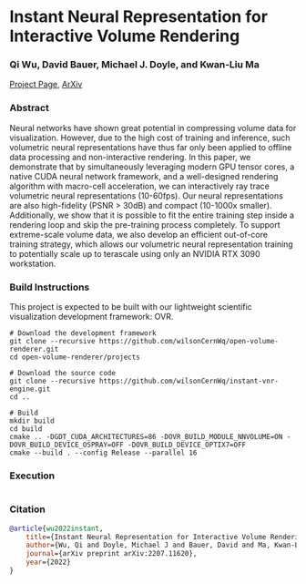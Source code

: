 # Instant Neural Representation for Interactive Volume Rendering

### Qi Wu, David Bauer, Michael J. Doyle, and Kwan-Liu Ma

[Project Page](https://wilsoncernwq.github.io/publication/arxiv-instant-vnr), 
[ArXiv](https://arxiv.org/abs/2207.11620)

### Abstract

Neural networks have shown great potential in compressing volume data for visualization. However, due to the high cost of training and inference, such volumetric neural representations have thus far only been applied to offline data processing and non-interactive rendering. In this paper, we demonstrate that by simultaneously leveraging modern GPU tensor cores, a native CUDA neural network framework, and a well-designed rendering algorithm with macro-cell acceleration, we can interactively ray trace volumetric neural representations (10-60fps). Our neural representations are also high-fidelity (PSNR > 30dB) and compact (10-1000x smaller). Additionally, we show that it is possible to fit the entire training step inside a rendering loop and skip the pre-training process completely. To support extreme-scale volume data, we also develop an efficient out-of-core training strategy, which allows our volumetric neural representation training to potentially scale up to terascale using only an NVIDIA RTX 3090 workstation.


### Build Instructions

This project is expected to be built with our lightweight scientific visualization development framework: OVR. 

```
# Download the development framework
git clone --recursive https://github.com/wilsonCernWq/open-volume-renderer.git
cd open-volume-renderer/projects

# Download the source code
git clone --recursive https://github.com/wilsonCernWq/instant-vnr-engine.git
cd ..

# Build
mkdir build
cd build
cmake .. -DGDT_CUDA_ARCHITECTURES=86 -DOVR_BUILD_MODULE_NNVOLUME=ON -DOVR_BUILD_DEVICE_OSPRAY=OFF -DOVR_BUILD_DEVICE_OPTIX7=OFF
cmake --build . --config Release --parallel 16
```

### Execution
```

```

### Citation
```bibtex
@article{wu2022instant,
    title={Instant Neural Representation for Interactive Volume Rendering},
    author={Wu, Qi and Doyle, Michael J and Bauer, David and Ma, Kwan-Liu},
    journal={arXiv preprint arXiv:2207.11620},
    year={2022}
}
```